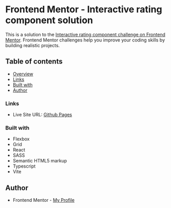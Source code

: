 # Frontend Mentor - Interactive rating component solution

This is a solution to the [Interactive rating component challenge on Frontend Mentor](https://www.frontendmentor.io/challenges/interactive-rating-component-koxpeBUmI). Frontend Mentor challenges help you improve your coding skills by building realistic projects.

## Table of contents

- [Overview](#overview)
- [Links](#links)
- [Built with](#built-with)
- [Author](#author)

### Links

- Live Site URL: [Github Pages](ReplaceSiteURL)

### Built with

- Flexbox
- Grid
- React
- SASS
- Semantic HTML5 markup
- Typescript
- Vite

## Author

- Frontend Mentor - [My Profile](https://www.frontendmentor.io/profile/Pkthunder87)
